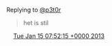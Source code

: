 Replying to [@p3t0r](https://twitter.com/p3t0r/status/291090287634284544)

> het is stil

<img src="../../media/tweet.ico" width="12" /> [Tue Jan 15 07:52:15 +0000 2013](https://twitter.com/DromerDenker/status/291090404454068224)